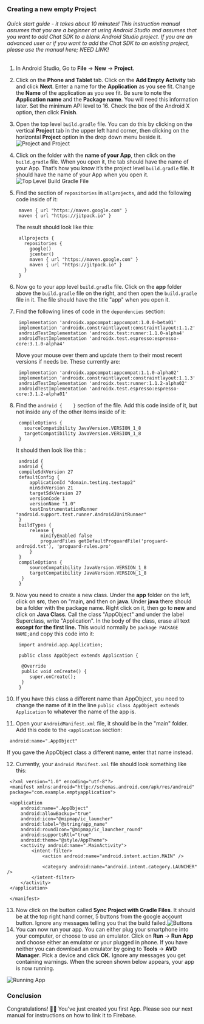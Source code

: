 ### Creating a new empty Project

###### Quick start guide - it takes about 10 minutes! This instruction manual assumes that you are a beginner at using Android Studio and assumes that you want to add Chat SDK to a blank Android Studio project. If you are an advanced user or if you want to add the Chat SDK to an existing project, please use the manual here; NEED LINK!

1. In Android Studio, Go to **File** -> **New** -> **Project**.

2. Click on the **Phone and Tablet** tab. Click on the **Add Empty Activity** tab and click **Next**. Enter a name for the **Application** as you see fit. Change the **Name** of the application as you see fit. Be sure to note the **Application name** and the **Package name**. You will need this information later. Set the minimum API level to 16. Check the box of the Android X option, then click **Finish**.

3. Open the top level `build.gradle` file. You can do this by clicking on the vertical **Project** tab in the upper left hand corner, then clicking on the horizontal **Project** option in the drop down menu beside it. ![Project and Project](https://ucf4ee6a431be24ebd743771d2a3.previews.dropboxusercontent.com/p/thumb/AAVFGLFmMG8sGM7s5ko6n2TtpUJIcEWglBHeJk4l7RZnR0v78uKHgSKZBIklKcZITXpe-D_OheeoCkiYAfWeSUqENJzvDWYv0X3ZvKH10rTh8RpHFCKxJs5zRGzKlBasCZQknK7foa-ivCAwJkOfRcLWgMwzmeqbL66hr2T4SOrAqxOgN91ftPRM1nKe43f6A5yyBs8aVCZD9E3_7-4ISfqx3TickAcVf3nmZM6gueNuVYct-v2vGJMvMr_nTWs2MWqi2hEzV1s5zVLpvi63pJYK/p.png?size_mode=5)

4. Click on the folder with the **name of your App**, then click on the `build.gradle` file. When you open it, the tab should have the name of your App. That’s how you know it’s the project level `build.gradle` file. It should have the name of your App when you open it. ![Top Level Build Gradle File](https://previews.dropbox.com/p/thumb/AAU6ESGQIV87ptt6cFUIVFS__l01b-23kwPapAkWknzRvaaj7xIg4PKJLg8KuMJuJ-hEmQvKiIvkRGmwJRjeOlHEZi2RS00nwi4413b9XNGkrrXFH6n1U1dZSugvBmUoPoeP4rJoo53LeQZH8JkpiCNwg4Vu32UCoOqvGDc8O-0KpGX6eicPK7Y6YdjA7f11NBaSI8HW0Xh_RfwoD-WzHP0si_mawn6Ma8a8JEPSY5CbWA/p.png?size_mode=5)

5. Find the section of `repositories` in `allprojects`, and add the following code inside of it:

   ```
    maven { url "https://maven.google.com" }
    maven { url "https://jitpack.io" }
   ```

   The result should look like this:

   ```
    allprojects {
      repositories {
        google()
        jcenter()
        maven { url "https://maven.google.com" }
        maven { url "https://jitpack.io" }
      }
    }
   ```

6. Now go to your app level `build.gradle` file. Click on the **app** folder above the ``build.gradle`` file on the right, and then open the `build.gradle` file in it. The file should have the title "app" when you open it.

7. Find the following lines of code in the `dependencies` section: 

   ```
    implementation 'androidx.appcompat:appcompat:1.0.0-beta01'
    implementation 'androidx.constraintlayout:constraintlayout:1.1.2'
    androidTestImplementation 'androidx.test:runner:1.1.0-alpha4'
    androidTestImplementation 'androidx.test.espresso:espresso-core:3.1.0-alpha4'
   ```

   Move your mouse over them and update them to their most recent versions if needs be. These currently are:

   ```
    implementation 'androidx.appcompat:appcompat:1.1.0-alpha02'
    implementation 'androidx.constraintlayout:constraintlayout:1.1.3'
    androidTestImplementation 'androidx.test:runner:1.1.2-alpha02'
    androidTestImplementation 'androidx.test.espresso:espresso-core:3.1.2-alpha01'
   ```

8. Find the `android {    }` section of the file. Add this code inside of it, but not inside any of the other items inside of it:

   ```
    compileOptions {
      sourceCompatibility JavaVersion.VERSION_1_8
      targetCompatibility JavaVersion.VERSION_1_8
    }
   ```

   It should then look like this :

   ```
    android {
    android {
    compileSdkVersion 27
    defaultConfig {
        applicationId "domain.testing.testapp2"
        minSdkVersion 21
        targetSdkVersion 27
        versionCode 1
        versionName "1.0"
        testInstrumentationRunner             "android.support.test.runner.AndroidJUnitRunner"
    }
    buildTypes {
        release {
            minifyEnabled false
            proguardFiles getDefaultProguardFile('proguard-android.txt'), 'proguard-rules.pro'
        }
    }
    compileOptions {
        sourceCompatibility JavaVersion.VERSION_1_8
        targetCompatibility JavaVersion.VERSION_1_8
     }
    }
   ```

9. Now you need to create a new class. Under the **app** folder on the left, click on **src**, then on "main, and then on **java**. Under **java** there should  be a folder with the package name. Right click on it, then go to **new** and click on **Java Class**. Call the class "AppObject" and under the label Superclass, write "Application". In the body of the class, erase all text **except for the first line.** This would normally be `package PACKAGE NAME;`and copy this code into it:

   ```
    import android.app.Application;
   
    public class AppObject extends Application {
   
     @Override
     public void onCreate() {
        super.onCreate();
     }
    }
   ```

10. If you have this class a different name than AppObject, you need to change the name of it in the line `public class AppObject extends Application` to whatever the name of the app is.

11. Open your `AndroidManifest.xml` file, it should be in the "main" folder. Add this code to the `<application` section:

   ```
    android:name=".AppObject"
   ```

   If you gave the AppObject class a different name, enter that name instead.

12. Currently, your `Android Manifest.xml` file should look something like this: 

   ```
    <?xml version="1.0" encoding="utf-8"?>
    <manifest xmlns:android="http://schemas.android.com/apk/res/android"
    package="com.example.emptyapplication">
    
    <application
        android:name=".AppObject"
        android:allowBackup="true"
        android:icon="@mipmap/ic_launcher"
        android:label="@string/app_name"
        android:roundIcon="@mipmap/ic_launcher_round"
        android:supportsRtl="true"
        android:theme="@style/AppTheme">
        <activity android:name=".MainActivity">
            <intent-filter>
                <action android:name="android.intent.action.MAIN" />
    
                <category android:name="android.intent.category.LAUNCHER" />
            </intent-filter>
        </activity>
    </application>
    
    </manifest>

   ```

13. Now click on the button called **Sync Project with Gradle Files**. It should be at the top right hand corner, 5 buttons from the google account button. Ignore any messages telling you that the build failed.![Buttons](https://previews.dropbox.com/p/thumb/AAWsTz-wgsIUocl-0_qIHSGw9E9kMva8RS43IFS2i8ntyUCEjYrYpk35V6N9B53rMsTAfGy0kJSdAp21VcBVa2lzWEskvCO9s19elzORDS9KwmCLjPbmc1oDKm_DJTm-_Ko4Klud7PcfZLd3BtBNCppCaf7-6U593L32oOVqXnqBwHRp4C6AbbsuoLD-ygkhEpq6_8O3I-BAGo-facibj_hl7zelZ2BsHkde6TQwc_kJ1A/p.png?size_mode=5)
14. You can now run your app. You can either plug your smartphone into your computer, or choose to use an emulator. Click on **Run** -> **Run App** and choose either an emulator or your plugged in phone. If you have neither you can download an emulator by going to **Tools** -> **AVD Manager**. Pick a device and click **OK**. Ignore any messages you get containing warnings. When the screen shown below appears, your app is now running.

   ![Running App](https://previews.dropbox.com/p/thumb/AAX7TrueXa6qtiL3LR7vNvWYQDU8OwX7YUMiqq8CaHmv2ABg8zU5pDhNEBNonBq_Yh9ZT9uMJgHMk76MO4xVF-B1yx0Hs5wZ2N2IuRAc54pjtRpQwXS4F_1dgS09TD_ZZe_YOhpo3BDzc-TMIo3NHptzPMdnzhQc8K9D9Y2DJ0s_j7QIetYdQ_bzNYGbPitgJg50N7S-HHRuh9J0Q3btuRtqsJmMkhchFiNJtVswlQDN6Q/p.png?size_mode=5)

### Conclusion

Congratulations! 🎉🎉 You've just created you first App. Please see our next manual for instructions on how to link it to Firebase.
